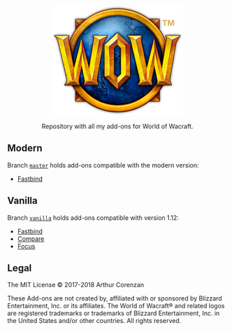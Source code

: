 <p align="center"><img src="wow.png" height="250" width="300"></p>
<p align="center">Repository with all my add-ons for World of Wacraft.</p>

## Modern

Branch [`master`](https://github.com/haggen/wow/tree/master) holds add-ons compatible with the modern version:

- [Fastbind](https://github.com/haggen/wow/tree/master/Fastbind)

## Vanilla

Branch [`vanilla`](https://github.com/haggen/wow/tree/vanilla) holds add-ons compatible with version 1.12:

- [Fastbind](https://github.com/haggen/wow/tree/vanilla/Fastbind/)
- [Compare](https://github.com/haggen/wow/tree/vanilla/Compare/)
- [Focus](https://github.com/haggen/wow/tree/vanilla/Focus/)

## Legal

The MIT License © 2017-2018 Arthur Corenzan

These Add-ons are not created by, affiliated with or sponsored by Blizzard Entertainment, Inc. or its affiliates. The World of Wacraft® and related logos are registered trademarks or trademarks of Blizzard Entertainment, Inc. in the United States and/or other countries. All rights reserved.